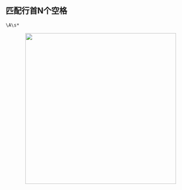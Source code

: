 ## 匹配行首N个空格

` \A\s* `

<p align="center"><img src="https://cdn.jsdelivr.net/gh/zb9678/img@main/im8/06.23:00:07:57.png" style="width:400px;"></p><br>